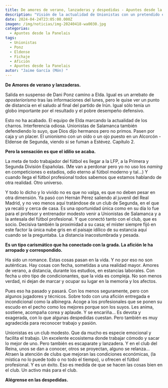 ```yaml
---
title: De amores de verano, lanzaderas y despedidas - Apuntes desde la Panelais
description: "Visión de la actualidad de Unionistas con un pretendido enfoque reflexivo "
date: 2024-04-24T23:05:00.000Z
imagen: /img/noticias/img-20240418-wa0030.jpg
categorias:
  - Apuntes desde la Panelais
tags:
  - Unionistas
  - Ponz
  - Eldense
  - Fichaje
  - Afición
  - Apuntes desde la Panelais
autor: "Jaime García (Món) "
---
```

**De Amores de verano y lanzaderas.**

Salida en suspenso de Dani Ponz camino a Elda. Igual es un arrebato de *aposteriorismo* tras las informaciones del lunes, pero le quise ver un punto de distancia en el saludo al final del partido de Irún. Igual sólo tenía un globo importante por el resultado y el pobre desempeño defensivo.

Esto no ha acabado. El equipo de Elda marcando la actualidad de los charros. Interferencia odiosa. Unionistas de Salamanca también defendiendo lo suyo, que Dios dijo hermanos pero no primos. Pasen por caja y un placer. El unionismo con un oído o un ojo puesto en un Alcorcón - Eldense de Segunda, viendo si se fuman a Estévez. Capítulo 2. 

**Pero la sensación es que el idilio se acaba.**

La meta de todo trabajador del fútbol es llegar a la LFP,  a la Primera y Segunda División Españolas. (Me van a perdonar pero yo no uso los *naming* en competiciones o estadios, odio eterno al fútbol moderno y tal...) Y cuando llega el fútbol profesional todos sabemos que estamos hablando de otra realidad. Otro universo. 

Y todo lo dicho y lo vivido no es que no valga, es que no deben pesar en otra dimensión. Ya pasó con Hernán Pérez saliendo al juvenil del Real Madrid, y no veo menos aquí tratándose de un club de Segunda, en el que ya recaló y cerca de casa. Es una oportunidad única como en su día lo fue para el profesor y entrenador modesto venir a Unionistas de Salamanca y a la antesala del fútbol profesional. Y que conectó tanto con el club, que es socio. Decisiva también la proximidad a su casa; el míster siempre fijó en este factor la única nube gris en el paisaje idílico de su estancia aquí cuando se la preguntaba. La distancia inacostumbrada y pesada.

**Es un tipo carismático que ha conectado con la grada. La afición le ha arropado y correspondido.**

Ha sido un romance. Estas cosas pasan en la vida. Y no por eso no son auténticas. Hay cosas con fecha, sometidas a una realidad mayor. Amores de verano, a distancia, durante los estudios, en estancias laborales. Con fecha u otro tipo de condicionantes, que la vida es compleja. No son menos verdad, ni dejan de marcar y ocupar su lugar en la memoria y los afectos. 

Pues eso ha pasado y pasará. Con los menos seguramente, pero con algunos jugadores y técnicos. Sobre todo con una afición entregada e incondicional como la albinegra. Acoge a los profesionales que se ponen su escudo en el pecho como los mejores porque son los suyos. Les anima, sostiene, acompaña corea y aplaude. Y se encariña... Es devota y exagerada, con lo que algunas despedidas cuestan. Pero también es muy agradecida para reconocer trabajo y pasión. 

Unionistas es un club modesto. Que da mucho es especie emocional  y facilita el trabajo. Un excelente ecosistema donde trabajar cómodo y sacar lo mejor de uno. Pero también es escaparate y lanzadera. Y en el club del Reina, unos se dan a conocer, otros se proyectan, alguno se relanza... Atraen la atención de clubs que mejoran las condiciones económicas, (la mística no lo puede todo o no todo el tiempo), u ofrecen el fútbol profesional. Y es un éxito. Eso es medida de que se hacen las cosas bien en el club. Un activo más para el club. 

**Alégrense en las despedidas.**
